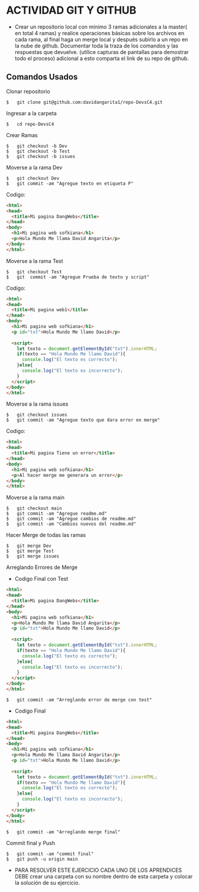 # ACTIVIDAD GIT Y GITHUB

* Crear un repositorio local con mínimo 3 ramas adicionales a la master( en total 4 ramas) y realice operaciones básicas sobre los archivos en cada rama, al final haga un merge local y después subirlo a un repo en la nube de github.
Documentar toda la traza de los comandos y las respuestas que devuelve. (utilice capturas de pantallas para demostrar todo el proceso) adicional a esto comparta el link de su repo de github.

## Comandos Usados

Clonar repositorio
```
$	git clone git@github.com:davidangarita1/repo-DevsC4.git
```

Ingresar a la carpeta
```
$	cd repo-DevsC4
```

Crear Ramas
```
$	git checkout -b Dev
$	git checkout -b Test
$	git checkout -b issues
```

Moverse a la rama Dev
```
$	git checkout Dev
$	git commit -am "Agregue texto en etiqueta P"
```	
Codigo:
```html
<html>
<head>
  <title>Mi pagina DangWebs</title>
</head>
<body>
  <h1>Mi pagina web sofkiana</h1>
  <p>Hola Mundo Me llama David Angarita</p>
</body>
</html>

```

Moverse a la rama Test
```
$	git checkout Test
$	git  commit -am "Agregue Prueba de texto y script"
```	
Codigo:
```html
<html>
<head>
  <title>Mi pagina web1</title>
</head>
<body>
  <h1>Mi pagina web sofkiana</h1>
  <p id="txt">Hola Mundo Me llamo David</p>
  
  <script>
    let texto = document.getElementById("txt").innerHTML;
    if(texto == "Hola Mundo Me llamo David"){
      console.log("El texto es correcto");
    }else{
      console.log("El texto es incorrecto");
    }
  </script>
</body>
</html>

```

Moverse a la rama issues
```
$	git checkout issues
$	git commit -am "Agregue texto que dara error en merge"
```
Codigo:
```html
<html>
<head>
  <title>Mi pagina Tiene un error</title>
</head>
<body>
  <h1>Mi pagina web sofkiana</h1>
  <p>Al hacer merge me generara un error</p>
</body>
</html>
```

Moverse a la rama main
```
$	git checkout main
$	git commit -am "Agregue readme.md"
$	git commit -am "Agregue cambios de readme.md"
$	git commit -am "Cambios nuevos del readme.md"
```	

Hacer Merge de todas las ramas
```
$	git merge Dev
$	git merge Test
$	git merge issues
```

Arreglando Errores de Merge
* Codigo Final con Test
```html
<html>
<head>
  <title>Mi pagina DangWebs</title>
</head>
<body>
  <h1>Mi pagina web sofkiana</h1>
  <p>Hola Mundo Me llama David Angarita</p>
  <p id="txt">Hola Mundo Me llamo David</p>
  
  <script>
    let texto = document.getElementById("txt").innerHTML;
    if(texto == "Hola Mundo Me llamo David"){
      console.log("El texto es correcto");
    }else{
      console.log("El texto es incorrecto");
    }
  </script>
</body>
</html>
```
```
$	git commit -am "Arreglando error de merge con test"
```

* Codigo Final
```html
<html>
<head>
  <title>Mi pagina DangWebs</title>
</head>
<body>
  <h1>Mi pagina web sofkiana</h1>
  <p>Hola Mundo Me llama David Angarita</p>
  <p id="txt">Hola Mundo Me llamo David</p>
  
  <script>
    let texto = document.getElementById("txt").innerHTML;
    if(texto == "Hola Mundo Me llamo David"){
      console.log("El texto es correcto");
    }else{
      console.log("El texto es incorrecto");
    }
  </script>
</body>
</html>
```
```
$	git commit -am "Arreglando merge final"
```

Commit final y Push
```
$	git commit -am "commit final"
$	git push -u origin main
```

* PARA RESOLVER ESTE EJERCICIO CADA UNO DE LOS APRENDICES DEBE crear una carpeta con su nombre dentro de esta carpeta y colocar la solución de su ejercicio.